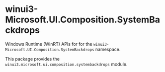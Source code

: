 <!-- warning: Please don't edit this file. It was automatically generated. -->

# winui3-Microsoft.UI.Composition.SystemBackdrops

Windows Runtime (WinRT) APIs for for the `winui3-Microsoft.UI.Composition.SystemBackdrops` namespace.

This package provides the `winui3.microsoft.ui.composition.systembackdrops` module.
